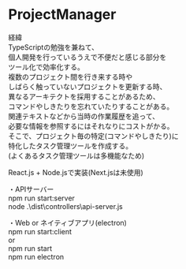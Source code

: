 # ProjectManager

経緯  
TypeScriptの勉強を兼ねて、  
個人開発を行っているうえで不便だと感じる部分を  
ツール化で効率化する。  
複数のプロジェクト間を行き来する時や  
しばらく触っていないプロジェクトを更新する時、  
異なるアーキテクトを採用することがあるため、  
コマンドやしきたりを忘れていたりすることがある。  
関連テキストなどから当時の作業履歴を追って、  
必要な情報を参照するにはそれなりにコストがかる。  
そこで、プロジェクト毎の特定(コマンドやしきたり)に  
特化したタスク管理ツールを作成する。  
(よくあるタスク管理ツールは多機能なため)

React.js + Node.jsで実装(Next.jsは未使用)

・APIサーバー  
npm run start:server  
node .\dist\controllers\api-server.js

・Web or ネイティブアプリ(electron)  
npm run start:client  
or  
npm run start  
npm run electron
